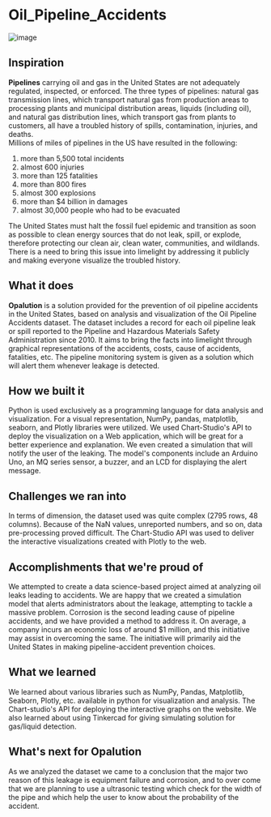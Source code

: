 # Oil_Pipeline_Accidents

![image](https://github.com/Atharva-D/git-mlsc/blob/main/pipeline_incidents.png)

## Inspiration
**Pipelines** carrying oil and gas in the United States are not adequately regulated, inspected, or enforced. The three types of pipelines: natural gas transmission lines, which transport natural gas from production areas to processing plants and municipal distribution areas, liquids (including oil), and natural gas distribution lines, which transport gas from plants to customers, all have a troubled history of spills, contamination, injuries, and deaths.<br/>
Millions of miles of pipelines in the US have resulted in the following: 
1. more than 5,500 total incidents
2. almost 600 injuries
3. more than 125 fatalities
4. more than 800 fires
5. almost 300 explosions
6. more than $4 billion in damages
7. almost 30,000 people who had to be evacuated<br/>

The United States must halt the fossil fuel epidemic and transition as soon as possible to clean energy sources that do not leak, spill, or explode, therefore protecting our clean air, clean water, communities, and wildlands.<br/>
There is a need to bring this issue into limelight by addressing it publicly and making everyone visualize the troubled history.


## What it does
**Opalution** is a solution provided for the prevention of oil pipeline accidents in the United States, based on analysis and visualization of the Oil Pipeline Accidents dataset. The dataset includes a record for each oil pipeline leak or spill reported to the Pipeline and Hazardous Materials Safety Administration since 2010. It aims to bring the facts into limelight through graphical representations of the accidents, costs, cause of accidents, fatalities, etc. The pipeline monitoring system is given as a solution which will alert them whenever leakage is detected.



## How we built it
Python is used exclusively as a programming language for data analysis and visualization. For a visual representation, NumPy, pandas, matplotlib, seaborn, and Plotly libraries were utilized. We used Chart-Studio's API to deploy the visualization on a Web application, which will be great for a better experience and explanation. We even created a simulation that will notify the user of the leaking. The model's components include an Arduino Uno, an MQ series sensor, a buzzer, and an LCD for displaying the alert message.


## Challenges we ran into
In terms of dimension, the dataset used was quite complex (2795 rows, 48 columns). Because of the NaN values, unreported numbers, and so on, data pre-processing proved difficult. The Chart-Studio API was used to deliver the interactive visualizations created with Plotly to the web.


## Accomplishments that we're proud of
We attempted to create a data science-based project aimed at analyzing oil leaks leading to accidents. We are happy that we created a simulation model that alerts administrators about the leakage, attempting to tackle a massive problem. Corrosion is the second leading cause of pipeline accidents, and we have provided a method to address it. On average, a company incurs an economic loss of around $1 million, and this initiative may assist in overcoming the same. The initiative will primarily aid the United States in making pipeline-accident prevention choices.


## What we learned
We learned about various libraries such as NumPy, Pandas, Matplotlib, Seaborn, Plotly, etc. available in python for visualization and analysis. The Chart-studio's API for deploying the interactive graphs on the website. We also learned about using Tinkercad for giving simulating solution for gas/liquid detection.



## What's next for Opalution
As we analyzed the dataset we came to a conclusion that the major two reason of this leakage is equipment failure and corrosion, and to over come that we are planning to use a ultrasonic testing which check for the width of the pipe and which help the user to know about the probability of the accident.
